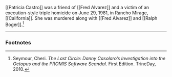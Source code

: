 [[Patricia Castro]] was a friend of [[Fred Alvarez]] and a victim of an execution-style triple homicide on June 29, 1981, in Rancho Mirage, [[California]]. She was murdered along with [[Fred Alvarez]] and [[Ralph Boger]].[^1]

---
### Footnotes

[^1]: Seymour, Cheri. *The Last Circle: Danny Casolaro’s Investigation into the Octopus and the PROMIS Software Scandal*. First Edition. TrineDay, 2010.